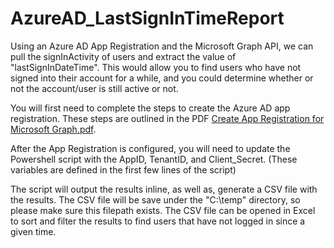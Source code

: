 # AzureAD_LastSignInTimeReport
Using an Azure AD App Registration and the Microsoft Graph API, we can pull the signInActivity of users and extract the value of "lastSignInDateTime". This would allow you to find users who have not signed into their account for a while, and you could determine whether or not the account/user is still active or not.

You will first need to complete the steps to create the Azure AD app registration. These steps are outlined in the PDF [Create App Registration for Microsoft Graph.pdf](https://github.com/jofried/AzureAD_LastSignInTimeReport/blob/main/Create%20App%20Registration%20for%20Microsoft%20Graph.pdf).

After the App Registration is configured, you will need to update the Powershell script with the AppID, TenantID, and Client_Secret. (These variables are defined in the first few lines of the script)

The script will output the results inline, as well as, generate a CSV file with the results. The CSV file will be save under the "C:\temp\" directory, so please make sure this filepath exists. The CSV file can be opened in Excel to sort and filter the results to find users that have not logged in since a given time.
